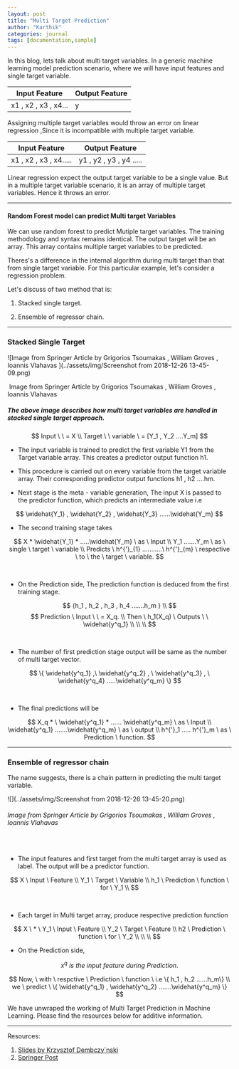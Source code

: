 ```yaml
---
layout: post
title: "Multi Target Prediction"
author: "Karthik"
categories: journal
tags: [documentation,sample]
---
```




In this blog, lets talk about multi target variables. In a generic machine learning model prediction scenario, where we will have input features and single target variable. 



| Input Feature        | Output Feature |
| -------------------- | -------------- |
| x1 , x2 , x3 , x4... | y              |

Assigning multiple target variables would throw an error on linear regression ,Since it is incompatible with multiple target variable. 

| Input Feature          | Output Feature          |
| ---------------------- | ----------------------- |
| x1 , x2 , x3 , x4..... | y1 , y2 , y3 , y4 ..... |

Linear regression expect the output target variable to be a single value. But in a multiple target variable scenario, it is an array of multiple target variables. Hence it throws an error.



---





#### Random Forest model can predict Multi target Variables

We can use random forest to predict Mutiple target variables. The training methodology and syntax remains identical. The output target will be an array. This array contains multiple target variables to be predicted.   

Theres's a difference in the internal algorithm during multi target than that from single target variable. For this particular example, let's consider a regression problem.

Let's discuss of two method that is:

1.  Stacked single target.

1.  Ensemble of regressor chain.



---





### Stacked Single Target

![Image from Springer Article by Grigorios Tsoumakas , William Groves , Ioannis Vlahavas ](../assets/img/Screenshot from 2018-12-26 13-45-09.png)

​				Image from Springer Article by Grigorios Tsoumakas , William Groves , Ioannis Vlahavas 



##### The above image describes how multi target variables are handled in stacked single target approach.

$$
Input \ \ =  X \\ Target \ \  variable \  = [Y_1 , Y_2 ....Y_m]
$$



- The input variable is trained to predict the first variable Y1 from the Target variable array. This creates a predictor output function h1. 

- This procedure is carried out on every variable from the target variable array. Their corresponding predictor output functions h1 , h2 ....hm. 

- Next stage is the meta - variable generation, The input X is passed to the predictor function, which predicts an intermediate value i.e 


$$
   \widehat{Y_1} , \widehat{Y_2} , \widehat{Y_3}  ......\widehat{Y_m}
$$

- The second training stage takes 

$$
X * \widehat{Y_1} * .....\widehat{Y_m} \ as \  Input \\
Y_1 .......Y_m \ as \ single \ target  \ variable \\
Predicts \ h^{'}_{1} ...........\ h^{'}_{m}  \ respective \  to \  the \  target  \ variable.
$$



<br>

- On the Prediction side, The prediction function is deduced from the first training stage. 

$$
{h_1 , h_2 , h_3 , h_4 .......h_m } \\
$$
$$
Prediction \ Input \ \  = X_q. \\
Then \  h_1(X_q) \ Outputs \ \  \widehat{y^q_1} \\
\\
\\
$$

<br>

- The number of first prediction stage output will be same as the number of multi target vector.

$$
\{ \widehat{y^q_1} ,\  \widehat{y^q_2} , \  \widehat{y^q_3} , \  \widehat{y^q_4} .....\widehat{y^q_m} \}
$$

<br>

- The final predictions will be 

$$
X_q * \ \widehat{y^q_1} * ...... \widehat{y^q_m} \ as \ Input \\
\widehat{y^q_1} .......\widehat{y^q_m} \ as \ output \\
h^{'}_1 .....  h^{'}_m \ as \ Prediction \ function.
$$





---



### Ensemble of regressor chain



The name suggests, there is a chain pattern in predicting the multi target variable.

![](../assets/img/Screenshot from 2018-12-26 13-45-20.png)

######				Image from Springer Article by Grigorios Tsoumakas , William Groves , Ioannis Vlahavas 

<br>



- The input features and first target from the multi target array is used as label. The output will be a predictor function.

$$
X \ Input \ Feature \\
Y_1 \ Target \ Variable \\
h_1 \ Prediction \ function \ for \ Y_1 \\
$$

<br>

- Each target in Multi target array, produce respective prediction function

$$
X \ * \ Y_1 \ Input \ Feature \\
Y_2 \ Target \ Feature \\
h2 \ Prediction \ function \ for \  Y_2 \\
\\
\\
$$

- On the Prediction side, 

$$
x^q \ is \  the \ input \  feature \  during  \ Prediction.
$$

$$
Now, \ with \  respctive \ Prediction  \ function \ i.e  \{ h_1 , h_2 ......h_m\} \\ 
we \ predict \    \{ \widehat{y^q_1} , \widehat{y^q_2} .......\widehat{y^q_m} \}
$$





We have unwraped the working of Multi Target Prediction in Machine Learning. Please find the resources below for additive information.

---



Resources:

1. [Slides by Krzysztof Dembczy´nski](http://www.cs.put.poznan.pl/kdembczynski/pdf/multi-target_prediction.pdf)
2. [Springer Post](https://link.springer.com/article/10.1007/s10994-016-5546-z)